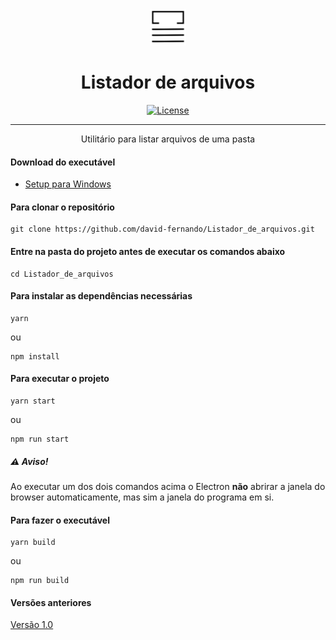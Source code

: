 <div align="center">
  <img src="public/icon.png" width="58" height="58">
  <h1>Listador de arquivos</h1>
  
  [![License](https://img.shields.io/badge/license-MIT-blue.svg)](/LICENSE)
  
</div> 

---

 <div align="center">Utilitário para listar arquivos de uma pasta</div>

#### Download do executável
- [Setup para Windows](https://drive.google.com/open?id=1Q2rpao2KLVlGkkyyDwzbkgWeF6f05-j1)
  
#### Para clonar o repositório
```
git clone https://github.com/david-fernando/Listador_de_arquivos.git
```
#### Entre na pasta do projeto antes de executar os comandos abaixo
```
cd Listador_de_arquivos 
```
#### Para instalar as dependências necessárias
```
yarn
```
ou
```
npm install
```
#### Para executar o projeto
```
yarn start
```
ou
```
npm run start
```
##### ⚠️ Aviso!
Ao executar um dos dois comandos acima o Electron **não** abrirar a janela do browser automaticamente, mas sim a janela do programa em si.

#### Para fazer o executável
```
yarn build
```
ou
```
npm run build
```
#### Versões anteriores
  [Versão 1.0](https://github.com/david-fernando/Listador_de_arquivos/tree/v1.0.0)
